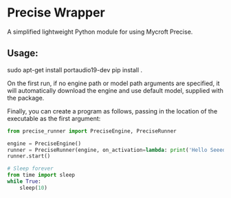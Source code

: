 # Precise Wrapper

A simplified lightweight Python module for using Mycroft Precise. 

## Usage:

sudo apt-get install portaudio19-dev
pip install .

On the first run, if no engine path or model path arguments are specified, it will automatically download the engine and use default model, supplied with the package.

Finally, you can create a program as follows, passing in the location of
the executable as the first argument:

```python
from precise_runner import PreciseEngine, PreciseRunner

engine = PreciseEngine()
runner = PreciseRunner(engine, on_activation=lambda: print('Hello Seeed!'))
runner.start()

# Sleep forever
from time import sleep
while True:
    sleep(10)
```
